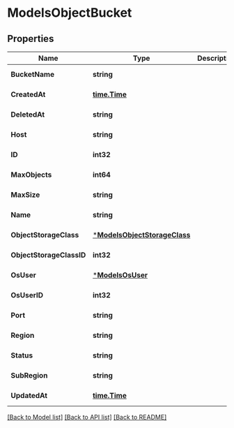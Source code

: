 # ModelsObjectBucket

## Properties
Name | Type | Description | Notes
------------ | ------------- | ------------- | -------------
**BucketName** | **string** |  | [default to null]
**CreatedAt** | [**time.Time**](time.Time.md) |  | [default to null]
**DeletedAt** | **string** |  | [default to null]
**Host** | **string** |  | [default to null]
**ID** | **int32** |  | [default to null]
**MaxObjects** | **int64** |  | [default to null]
**MaxSize** | **string** |  | [default to null]
**Name** | **string** |  | [default to null]
**ObjectStorageClass** | [***ModelsObjectStorageClass**](models.ObjectStorageClass.md) |  | [default to null]
**ObjectStorageClassID** | **int32** |  | [default to null]
**OsUser** | [***ModelsOsUser**](models.OsUser.md) |  | [default to null]
**OsUserID** | **int32** |  | [default to null]
**Port** | **string** |  | [default to null]
**Region** | **string** |  | [default to null]
**Status** | **string** |  | [default to null]
**SubRegion** | **string** |  | [default to null]
**UpdatedAt** | [**time.Time**](time.Time.md) |  | [default to null]

[[Back to Model list]](../README.md#documentation-for-models) [[Back to API list]](../README.md#documentation-for-api-endpoints) [[Back to README]](../README.md)


